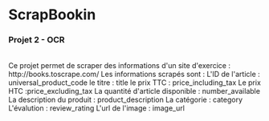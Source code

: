 # ScrapBookin
### Projet 2 - OCR
<br>
Ce projet permet de scraper des informations d'un site d'exercice : http://books.toscrape.com/
Les informations scrapés sont : 
L'ID de l'article : universal_product_code
le titre : title
le prix TTC : price_including_tax
Le prix HTC :price_excluding_tax
La quantité d'article disponible : number_available
La description du produit : product_description
La catégorie : category
L'évalution : review_rating
L'url de l'image : image_url
